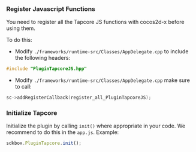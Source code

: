 ### Register Javascript Functions
You need to register all the Tapcore JS functions with cocos2d-x before using them.

To do this:
* Modify `./frameworks/runtime-src/Classes/AppDelegate.cpp` to include the following headers:
```cpp
#include "PluginTapcoreJS.hpp"
```

* Modify `./frameworks/runtime-src/Classes/AppDelegate.cpp` make sure to call:
```cpp
sc->addRegisterCallback(register_all_PluginTapcoreJS);
```

### Initialize Tapcore
Initialize the plugin by calling `init()` where appropriate in your code. We
recommend to do this in the `app.js`. Example:
```javascript
sdkbox.PluginTapcore.init();
```
